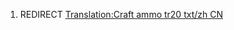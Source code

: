 1.  REDIRECT [Translation:Craft ammo tr20 txt/zh
    CN](Translation:Craft_ammo_tr20_txt/zh_CN "wikilink")